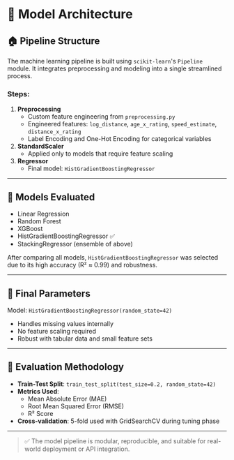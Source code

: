 # 🧠 Model Architecture

## 🏠 Pipeline Structure
The machine learning pipeline is built using `scikit-learn`'s `Pipeline` module.
It integrates preprocessing and modeling into a single streamlined process.

### Steps:
1. **Preprocessing**
   - Custom feature engineering from `preprocessing.py`
   - Engineered features: `log_distance`, `age_x_rating`, `speed_estimate`, `distance_x_rating`
   - Label Encoding and One-Hot Encoding for categorical variables
2. **StandardScaler**
   - Applied only to models that require feature scaling
3. **Regressor**
   - Final model: `HistGradientBoostingRegressor`

---

## 🧠 Models Evaluated
- Linear Regression
- Random Forest
- XGBoost
- HistGradientBoostingRegressor ✅
- StackingRegressor (ensemble of above)

After comparing all models, `HistGradientBoostingRegressor` was selected due to its high accuracy (R² ≈ 0.99) and robustness.

---

## 🔧 Final Parameters
Model: `HistGradientBoostingRegressor(random_state=42)`
- Handles missing values internally
- No feature scaling required
- Robust with tabular data and small feature sets

---

## 🧪 Evaluation Methodology
- **Train-Test Split**: `train_test_split(test_size=0.2, random_state=42)`
- **Metrics Used**:
  - Mean Absolute Error (MAE)
  - Root Mean Squared Error (RMSE)
  - R² Score
- **Cross-validation**: 5-fold used with GridSearchCV during tuning phase

---

> ✅ The model pipeline is modular, reproducible, and suitable for real-world deployment or API integration.

